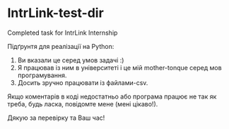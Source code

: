 # IntrLink-test-dir
Completed task for IntrLink Internship

Підґрунтя для реалізації на Python:
1. Ви вказали це серед умов задачі :)
2. Я працював із ним в університеті і це мій mother-tonque серед мов програмування.
3. Досить зручно працювати із файлами-csv.

Якщо коментарів в коді недостатньо або програма працює не так як треба, будь ласка, повідомте мене (мені цікаво!).

Дякую за перевірку та Ваш час!
